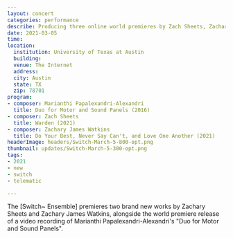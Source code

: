 ```yaml
---
layout: concert
categories: performance
describe: Producing three online world premieres by Zach Sheets, Zachary Watkins, and Marianthi Papalexandri-Alexandri with the [Switch~ Ensemble].
date: 2021-03-05
time:
location:
  institution: University of Texas at Austin
  building:
  venue: The Internet
  address:
  city: Austin
  state: TX
  zip: 78701
program:
- composer: Marianthi Papalexandri-Alexandri
  title: Duo for Motor and Sound Panels (2016)
- composer: Zach Sheets
  title: Warden (2021)
- composer: Zachary James Watkins
  title: Do Your Best, Never Say Can't, and Love One Another (2021)
headerImage: headers/Switch-March-5-800-opt.png
thumbnail: updates/Switch-March-5-300-opt.png
tags:
- 2021
- new
- switch
- telematic

---
```


The [Switch~ Ensemble] premieres two brand new works by Zachary Sheets and Zachary James Watkins, alongside the world premiere release of a video recording of Marianthi Papalexandri-Alexandri's "Duo for Motor and Sound Panels".
